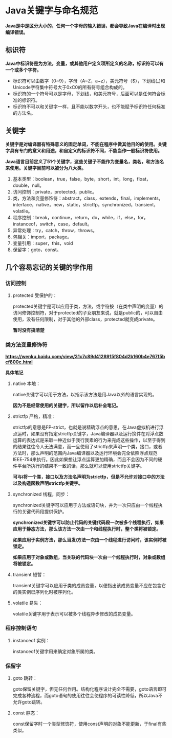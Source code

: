 # Java关键字与命名规范

**Java是中是区分大小的，任何一个字母的输入错误，都会导致Java在编译时出现编译错误。**

## 标识符

**Java中标识符是为方法，变量，或其他用户定义项所定义的名称，标识符可以有一个或多个字符。**

- 标识符可以由数字（0~9），字母（A~Z，a~z），美元符号（$），下划线(_)和Unicode字符集中符号大于0xC0的所有符号组合构成的。
- 标识符的一个符号可以是字母，下划线，和美元符号，后面可以是任何符合标准的标识符。
- 标识符不可以和关键字一样，且不能以数字开头，也不能赋予标识符任何标准的方法名。

## 关键字

**关键字是对编译器有特殊意义的固定单词，不能在程序中做其他目的的使用。关键字具有专门的意义和用途，和自定义的标识符不同，不能当作一般标识符使用。**

**Java语言目前定义了51个关键字，这些关键子不能作为变量名，类名，和方法名来使用。关键字目前可以被分为八大类。**

1. 基本类型：boolean，true，false，byte，short，int，long，float，double，null。
2. 访问控制：private，protected，public。
3. 类，方法和变量修饰符：abstract，class，extends，final，implements，interface，native，new，static，strictfp，synchronized，transient，volatile。
4. 程序控制：break，continue，return，do，while，if，else，for，instanceof，switch，case，default。
5. 异常处理：try，catch，throw，throws。
6. 包相关：import，package。
7. 变量引用：super，this，void
8. 保留字：goto，const。

## 几个容易忘记的关键的字作用

### 访问控制

1. protected 受保护的：

   protected关键字是可以应用于类，方法，或字符按（在类中声明的变量）的访问修饰控制符，对于protected的子女朋友来说，就是public的，可以自由使用，没有任何限制，对于其他的外部class，protected就变成private。

   **暂时没有搞清楚**

### 类方法变量修饰符

**https://wenku.baidu.com/view/31c7c89d4128915f804d2b160b4e767f5bcf800c.html**

**具体笔记**

1. native 本地：

   native关键字可以用于方法，以指示该方法是用Java以外的语言实现的。

   **因为不是经常使用的关键字，所以留作以后补全笔记。**

2. strictfp 严格，精准：

   strictfp的意思是FP-strict，也就是说精确浮点的意思，在Java虚拟机进行浮点运时，如果没有指定strictfp关键字，Java编译器以及运行换件在对浮点数运算的表达式是采取一种近似于我行我素的行为来完成这些操作，以至于得到的结果往往令人无法满意，而一旦使用了strictfp来声明一个类，接口，或者方法时，那么声明的范围内Java编译器以及运行环境会完全依照浮点规范IEEE-754来执行。因此如果想让浮点运算更加精确，而且不会因为不同的硬件平台所执行的结果不一致的话，那么就可以使用strictfp关键字。

   **可与i将一个类，接口以及方法名声明为strictfp，但是不允许对接口中的方法以及构造函数声明strictfp关键字。**

3. synchronized 线程，同步：

   synchronized关键字可以应用于方法或语句块，并为一次只应由一个线程执行的关键代码段提供保护。

   **synchronized关键字可以防止代码的关键代码段一次被多个线程执行，如果应用于静态方法，那么该方法一次由一个和线程执行时，整个类将被锁定。**

   **如果应用于实例方法，那么当发i方法一次由一个线程进行访问时，该实例将被锁定。**

   **如果应用于对象或数组，当关联的代码块一次由一个线程执行时，对象或数组将被锁定。**

4. transient 短暂：

   transient关键字可以应用于类的成员变量，以便指出该成员变量不应在包含它的类实例已序列化时被序列化。

5. volatile 易失：

   volatile关键字用于表示可以被多个线程异步修改的成员变量。

### 程序控制语句

1. instanceof 实例：

   instanceof关键字用来确定对象所属的类。

### 保留字

1. goto 跳转：

   goto保留关键字，但无任何作用。结构化程序设计完全不需要，goto语言即可完成各种流程，而goto语句的使用往往会使程序的可读性降低，所以Java不允许goto跳转。

2. const 静态：

   const保留字时一个类型修饰符，使用const声明的对象不能更新，于final有些类似。